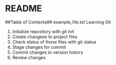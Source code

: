 # README #
##Table of Contents##
example_file.txt
Learning Git
1. Initialize repository with git init
2. Create changees to project files
3. Check status of those files with git status
4. Stage changes for commit
5. Commit changes to version history
6. Review changes
